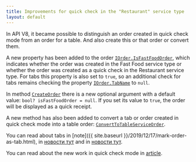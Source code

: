 ```yaml
---
title: Improvements for quick check in the "Restaurant" service type
layout: default
---
```


In API V8, it became possible to distinguish an order created in quick check mode from an order for a table. And also create this or that order or convert them.

A new property has been added to the order
[`IOrder.IsFastFoodOrder`](https://syrve.github.io/front.api.sdk/v8/html/P_Resto_Front_Api_Data_Orders_IOrder_IsFastFoodOrder.htm),
which indicates whether the order was created in the Fast Food service type or whether the order was created as a quick check in the Restaurant service type.
For tabs this property is also set to `true`, so an additional check for tabs remains checking the property
[`IOrder.TabName`](https://syrve.github.io/front.api.sdk/v8/html/P_Resto_Front_Api_Data_Orders_IOrder_TabName.htm) 
to `null`.

In method
[`CreateOrder`](https://syrve.github.io/front.api.sdk/v8/html/M_Resto_Front_Api_Editors_IEditSession_CreateOrder.htm)
there is a new optional argument with a default value: `bool? isFastFoodOrder = null`.
If you set its value to `true`, the order will be displayed as a quick receipt. 

A new method has also been added to convert a tab or order created in quick check mode into a table order:
[`ConvertToTableServiceOrder`](https://syrve.github.io/front.api.sdk/v8/html/M_Resto_Front_Api_Editors_IEditSession_ConvertToTableServiceOrder.htm).

You can read about tabs in [note]({{ site.baseurl }}/2019/12/17/mark-order-as-tab.html),
in [новости тут](https://en.syrve.help/articles/#!releasenotes/2022-spring)
and in [новости тут](https://en.syrve.help/articles/#!releasenotes/2022-summer).

You can read about the new work in quick check mode in [article](https://en.syrve.help/articles/#!releasenotes/2022-spring).